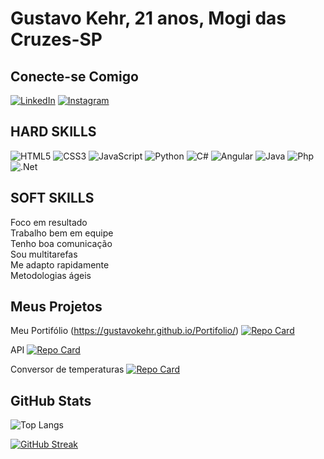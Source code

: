 # Gustavo Kehr, 21 anos, Mogi das Cruzes-SP

## Conecte-se Comigo

[![LinkedIn](https://img.shields.io/badge/LinkedIn-000?style=for-the-badge&logo=linkedin&logoColor=0E76A8)](https://www.linkedin.com/in/gustavokehr/)  [![Instagram](https://img.shields.io/badge/Instagram-000?style=for-the-badge&logo=instagram)](https://www.instagram.com/gustavokehr_/)

## HARD SKILLS

 ![HTML5](https://img.shields.io/badge/HTML5-000?style=for-the-badge&logo=html5) ![CSS3](https://img.shields.io/badge/CSS3-000?style=for-the-badge&logo=css3&logoColor=264CE4) ![JavaScript](https://img.shields.io/badge/JavaScript-000?style=for-the-badge&logo=javascript)  ![Python](https://img.shields.io/badge/Python-000?style=for-the-badge&logo=python) ![C#](https://img.shields.io/badge/C%23-000?style=for-the-badge&logo=c-sharp&logoColor=823085)  ![Angular](https://img.shields.io/badge/Angular-000?style=for-the-badge&logo=angular&logoColor=C3002F) ![Java](https://img.shields.io/badge/Java-ED8B00?style=for-the-badge&logo=openjdk&logoColor=white) ![Php](https://img.shields.io/badge/PHP-777BB4?style=for-the-badge&logo=php&logoColor=white) ![.Net](https://img.shields.io/badge/.NET-5C2D91?style=for-the-badge&logo=.net&logoColor=white)

## SOFT SKILLS

Foco em resultado  
Trabalho bem em equipe  
Tenho boa comunicação  
Sou multitarefas  
Me adapto rapidamente  
Metodologias ágeis


## Meus Projetos

Meu Portifólio (https://gustavokehr.github.io/Portifolio/) [![Repo Card](https://github-readme-stats.vercel.app/api/pin/?username=GustavoKehr&repo=Portifolio&bg_color=000&border_color=30A3DC&show_icons=true&icon_color=30A3DC&title_color=E94D5F&text_color=FFF)](https://github.com/GustavoKehr/Portifolio)

API [![Repo Card](https://github-readme-stats.vercel.app/api/pin/?username=GustavoKehr&repo=ProjetoExoApi&bg_color=000&border_color=30A3DC&show_icons=true&icon_color=30A3DC&title_color=E94D5F&text_color=FFF)](https://github.com/GustavoKehr/ProjetoExoApi)
  
Conversor de temperaturas [![Repo Card](https://github-readme-stats.vercel.app/api/pin/?username=GustavoKehr&repo=ProjetoConversorDeTemperaturas&bg_color=000&border_color=30A3DC&show_icons=true&icon_color=30A3DC&title_color=E94D5F&text_color=FFF)](https://github.com/GustavoKehr/ProjetoConversorDeTemperaturas)


## GitHub Stats

![Top Langs](https://github-readme-stats-git-masterrstaa-rickstaa.vercel.app/api/top-langs/?username=GustavoKehr&bg_color=000&border_color=30A3DC&title_color=E94D5F&text_color=FFF)

[![GitHub Streak](https://streak-stats.demolab.com/?user=GustavoKehr&theme=bear&background=000&border=30A3DC&dates=FFF)](https://git.io/streak-stats)

